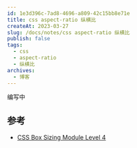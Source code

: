 ```yaml
---
id: 1e3d396c-7ad8-4696-a809-42c15bb8e71e
title: css aspect-ratio 纵横比
createAt: 2023-03-27
slug: /docs/notes/css aspect-ratio 纵横比
publish: false
tags:
  - css
  - aspect-ratio
  - 纵横比
archives:
  - 博客
---
```


编写中

## 参考

- [CSS Box Sizing Module Level 4][1]

[1]: https://w3c.github.io/csswg-drafts/css-sizing-4/#aspect-ratio
